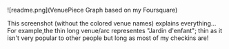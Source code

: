 ![readme.png](VenuePiece Graph based on my Foursquare)

This screenshot (without the colored venue names) explains everything…
For example,the thin long venue/arc representes "Jardin d'enfant"; thin as it isn't very popular to other people but long as most of my checkins are!